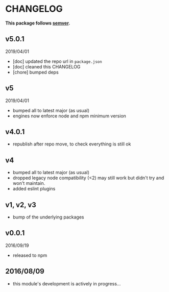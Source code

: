 # CHANGELOG
**This package follows [semver](https://semver.org/).**

## v5.0.1
2019/04/01
* [doc] updated the repo url in `package.json`
* [doc] cleaned this CHANGELOG
* [chore] bumped deps

## v5
2019/04/01
* bumped all to latest major (as usual)
* engines now enforce node and npm minimum version

## v4.0.1
* republish after repo move, to check everything is still ok

## v4
* bumped all to latest major (as usual)
* dropped legacy node compatibility (<2) may still work but didn't try and won't maintain.
* added eslint plugins

## v1, v2, v3
* bump of the underlying packages

## v0.0.1
2016/09/19
- released to npm

## 2016/08/09
- this module's development is actively in progress…
